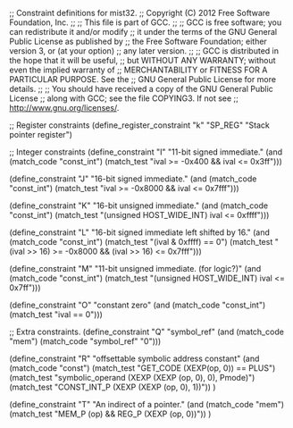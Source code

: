;; Constraint definitions for mist32.
;; Copyright (C) 2012 Free Software Foundation, Inc.
;;
;; This file is part of GCC.
;;
;; GCC is free software; you can redistribute it and/or modify
;; it under the terms of the GNU General Public License as published by
;; the Free Software Foundation; either version 3, or (at your option)
;; any later version.
;;
;; GCC is distributed in the hope that it will be useful,
;; but WITHOUT ANY WARRANTY; without even the implied warranty of
;; MERCHANTABILITY or FITNESS FOR A PARTICULAR PURPOSE.  See the
;; GNU General Public License for more details.
;;
;; You should have received a copy of the GNU General Public License
;; along with GCC; see the file COPYING3.  If not see
;; <http://www.gnu.org/licenses/>.

;; Register constraints
(define_register_constraint "k" "SP_REG"
  "Stack pointer register")

;; Integer constraints
(define_constraint "I"
  "11-bit signed immediate."
  (and (match_code "const_int")
       (match_test "ival >= -0x400 && ival <= 0x3ff")))

(define_constraint "J"
  "16-bit signed immediate."
  (and (match_code "const_int")
       (match_test "ival >= -0x8000 && ival <= 0x7fff")))

(define_constraint "K"
  "16-bit unsigned immediate."
  (and (match_code "const_int")
       (match_test "(unsigned HOST_WIDE_INT) ival <= 0xffff")))

(define_constraint "L"
  "16-bit signed immediate left shifted by 16."
  (and (match_code "const_int")
       (match_test "(ival & 0xffff) == 0")
       (match_test "(ival >> 16) >= -0x8000 && (ival >> 16) <= 0x7fff")))

(define_constraint "M"
  "11-bit unsigned immediate. (for logic?)"
  (and (match_code "const_int")
       (match_test "(unsigned HOST_WIDE_INT) ival <= 0x7ff")))

(define_constraint "O"
  "constant zero"
  (and (match_code "const_int")
       (match_test "ival == 0")))

;; Extra constraints.
(define_constraint "Q"
  "symbol_ref"
  (and (match_code "mem")
       (match_code "symbol_ref" "0")))

(define_constraint "R"
  "offsettable symbolic address constant"
  (and (match_code "const")
       (match_test "GET_CODE (XEXP(op, 0)) == PLUS")
       (match_test "symbolic_operand (XEXP (XEXP (op, 0), 0), Pmode)")
       (match_test "CONST_INT_P (XEXP (XEXP (op, 0), 1))"))
)

(define_constraint "T"
  "An indirect of a pointer."
  (and (match_code "mem")
       (match_test "MEM_P (op) && REG_P (XEXP (op, 0))"))
)
